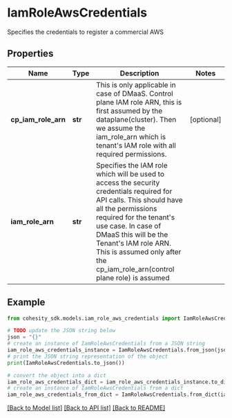 # IamRoleAwsCredentials

Specifies the credentials to register a commercial AWS

## Properties

Name | Type | Description | Notes
------------ | ------------- | ------------- | -------------
**cp_iam_role_arn** | **str** | This is only applicable in case of DMaaS. Control plane IAM role ARN, this is first assumed by the dataplane(cluster). Then we assume the iam_role_arn which is tenant&#39;s IAM role with all required permissions. | [optional] 
**iam_role_arn** | **str** | Specifies the IAM role which will be used to access the security credentials required for API calls. This should have all the permissions required for the tenant&#39;s use case. In case of DMaaS this will be the Tenant&#39;s IAM role ARN. This is assumed only after the cp_iam_role_arn(control plane role) is assumed | 

## Example

```python
from cohesity_sdk.models.iam_role_aws_credentials import IamRoleAwsCredentials

# TODO update the JSON string below
json = "{}"
# create an instance of IamRoleAwsCredentials from a JSON string
iam_role_aws_credentials_instance = IamRoleAwsCredentials.from_json(json)
# print the JSON string representation of the object
print(IamRoleAwsCredentials.to_json())

# convert the object into a dict
iam_role_aws_credentials_dict = iam_role_aws_credentials_instance.to_dict()
# create an instance of IamRoleAwsCredentials from a dict
iam_role_aws_credentials_from_dict = IamRoleAwsCredentials.from_dict(iam_role_aws_credentials_dict)
```
[[Back to Model list]](../README.md#documentation-for-models) [[Back to API list]](../README.md#documentation-for-api-endpoints) [[Back to README]](../README.md)



